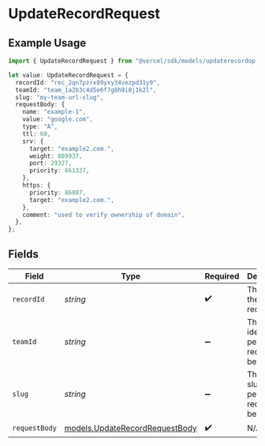 # UpdateRecordRequest

## Example Usage

```typescript
import { UpdateRecordRequest } from "@vercel/sdk/models/updaterecordop.js";

let value: UpdateRecordRequest = {
  recordId: "rec_2qn7pzrx89yxy34vezpd31y9",
  teamId: "team_1a2b3c4d5e6f7g8h9i0j1k2l",
  slug: "my-team-url-slug",
  requestBody: {
    name: "example-1",
    value: "google.com",
    type: "A",
    ttl: 60,
    srv: {
      target: "example2.com.",
      weight: 889937,
      port: 29327,
      priority: 661337,
    },
    https: {
      priority: 86887,
      target: "example2.com.",
    },
    comment: "used to verify ownership of domain",
  },
};
```

## Fields

| Field                                                                  | Type                                                                   | Required                                                               | Description                                                            | Example                                                                |
| ---------------------------------------------------------------------- | ---------------------------------------------------------------------- | ---------------------------------------------------------------------- | ---------------------------------------------------------------------- | ---------------------------------------------------------------------- |
| `recordId`                                                             | *string*                                                               | :heavy_check_mark:                                                     | The id of the DNS record                                               | rec_2qn7pzrx89yxy34vezpd31y9                                           |
| `teamId`                                                               | *string*                                                               | :heavy_minus_sign:                                                     | The Team identifier to perform the request on behalf of.               | team_1a2b3c4d5e6f7g8h9i0j1k2l                                          |
| `slug`                                                                 | *string*                                                               | :heavy_minus_sign:                                                     | The Team slug to perform the request on behalf of.                     | my-team-url-slug                                                       |
| `requestBody`                                                          | [models.UpdateRecordRequestBody](../models/updaterecordrequestbody.md) | :heavy_check_mark:                                                     | N/A                                                                    |                                                                        |